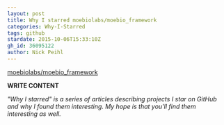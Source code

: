 ```yaml
---
layout: post
title: Why I starred moebiolabs/moebio_framework
categories: Why-I-Starred
tags: github
stardate: 2015-10-06T15:33:10Z
gh_id: 36095122
author: Nick Peihl
---
```


[moebiolabs/moebio_framework](https://github.com/moebiolabs/moebio_framework)

**WRITE CONTENT**

*"Why I starred" is a series of articles describing projects I star on GitHub and why I found them interesting. My hope is that you'll find them interesting as well.*

